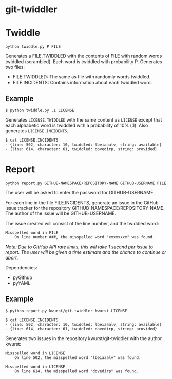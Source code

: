 # git-twiddler

# Twiddle
`python twiddle.py P FILE`

Generates a FILE.TWIDDLED with the contents of FILE with random words twiddled
(scrambled). Each word is twiddled with probability P. Generates two files:

- FILE.TWIDDLED: The same as file with randomly words twiddled.
- FILE.INCIDENTS: Contains information about each twiddled word.

## Example

```
$ python twiddle.py .1 LICENSE
```

Generates `LICENSE.TWIDDLED` with the same content as `LICENSE` except that each
alphabetic word is twiddled with a probability of 10% (.1). Also generates
`LICENSE.INCIDENTS`.

```
$ cat LICENSE.INCIDENTS
- {line: 502, character: 10, twiddled: lbeiaaalv, string: available}
- {line: 614, character: 61, twiddled: dovedirp, string: provided}
```

# Report
`python report.py GITHUB-NAMESPACE/REPOSITORY-NAME GITHUB-USERNAME FILE`

The user will be asked to enter the password for GITHUB-USERNAME.

For each line in the file FILE.INCIDENTS, generate an issue in the GitHub issue tracker
for the repository GITHUB-NAMESPACE/REPOSITORY-NAME.
The author of the issue will be GITHUB-USERNAME.

The issue created will consist of the line number, and the twiddled word:

```
Misspelled word in FILE
    On line number ###, the misspelled word "xxxxxxxx" was found.
```

*Note: Due to GitHub API rate limits, this will take 1 second per issue to report.
The user will be given a time estimate and the chance to continue or abort.*

Dependencies:
- pyGithub
- pyYAML

## Example

```
$ python report.py kwurst/git-twiddler kwurst LICENSE
```

```
$ cat LICENSE.INCIDENTS
- {line: 502, character: 10, twiddled: lbeiaaalv, string: available}
- {line: 614, character: 61, twiddled: dovedirp, string: provided}
```

Generates two issues in the repository kwurst/git-twiddler with the author kwurst:

```
Misspelled word in LICENSE
    On line 502, the misspelled word "lbeiaaalv" was found.

Misspelled word in LICENSE
    On line 614, the misspelled word "dovedirp" was found.
```

